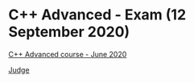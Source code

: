 # C++ Advanced - Exam (12 September 2020)
[C++ Advanced course - June 2020](https://softuni.bg/trainings/2695/cpp-advanced-june-2020)

[Judge](https://judge.softuni.bg/Contests/Practice/Index/2556)
